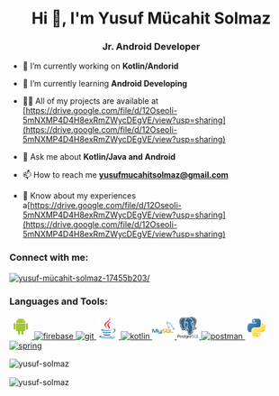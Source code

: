 <h1 align="center">Hi 👋, I'm Yusuf Mücahit Solmaz</h1>
<h3 align="center">Jr. Android Developer</h3>

- 🔭 I’m currently working on **Kotlin/Andorid**

- 🌱 I’m currently learning **Android Developing**

- 👨‍💻 All of my projects are available at [https://drive.google.com/file/d/12OseoIi-5mNXMP4D4H8exRmZWycDEgVE/view?usp=sharing](https://drive.google.com/file/d/12OseoIi-5mNXMP4D4H8exRmZWycDEgVE/view?usp=sharing)

- 💬 Ask me about **Kotlin/Java and Android**

- 📫 How to reach me **yusufmucahitsolmaz@gmail.com**

- 📄 Know about my experiences a[https://drive.google.com/file/d/12OseoIi-5mNXMP4D4H8exRmZWycDEgVE/view?usp=sharing](https://drive.google.com/file/d/12OseoIi-5mNXMP4D4H8exRmZWycDEgVE/view?usp=sharing)

<h3 align="left">Connect with me:</h3>
<p align="left">
<a href="https://linkedin.com/in/yusuf-mücahit-solmaz-17455b203/" target="blank"><img align="center" src="https://raw.githubusercontent.com/rahuldkjain/github-profile-readme-generator/master/src/images/icons/Social/linked-in-alt.svg" alt="yusuf-mücahit-solmaz-17455b203/" height="30" width="40" /></a>
</p>

<h3 align="left">Languages and Tools:</h3>
<p align="left"> <a href="https://developer.android.com" target="_blank" rel="noreferrer"> <img src="https://raw.githubusercontent.com/devicons/devicon/master/icons/android/android-original-wordmark.svg" alt="android" width="40" height="40"/> </a> <a href="https://firebase.google.com/" target="_blank" rel="noreferrer"> <img src="https://www.vectorlogo.zone/logos/firebase/firebase-icon.svg" alt="firebase" width="40" height="40"/> </a> <a href="https://git-scm.com/" target="_blank" rel="noreferrer"> <img src="https://www.vectorlogo.zone/logos/git-scm/git-scm-icon.svg" alt="git" width="40" height="40"/> </a> <a href="https://www.java.com" target="_blank" rel="noreferrer"> <img src="https://raw.githubusercontent.com/devicons/devicon/master/icons/java/java-original.svg" alt="java" width="40" height="40"/> </a> <a href="https://kotlinlang.org" target="_blank" rel="noreferrer"> <img src="https://www.vectorlogo.zone/logos/kotlinlang/kotlinlang-icon.svg" alt="kotlin" width="40" height="40"/> </a> <a href="https://www.mysql.com/" target="_blank" rel="noreferrer"> <img src="https://raw.githubusercontent.com/devicons/devicon/master/icons/mysql/mysql-original-wordmark.svg" alt="mysql" width="40" height="40"/> </a> <a href="https://www.postgresql.org" target="_blank" rel="noreferrer"> <img src="https://raw.githubusercontent.com/devicons/devicon/master/icons/postgresql/postgresql-original-wordmark.svg" alt="postgresql" width="40" height="40"/> </a> <a href="https://postman.com" target="_blank" rel="noreferrer"> <img src="https://www.vectorlogo.zone/logos/getpostman/getpostman-icon.svg" alt="postman" width="40" height="40"/> </a> <a href="https://www.python.org" target="_blank" rel="noreferrer"> <img src="https://raw.githubusercontent.com/devicons/devicon/master/icons/python/python-original.svg" alt="python" width="40" height="40"/> </a> <a href="https://spring.io/" target="_blank" rel="noreferrer"> <img src="https://www.vectorlogo.zone/logos/springio/springio-icon.svg" alt="spring" width="40" height="40"/> </a> </p>

<p><img align="center" src="https://github-readme-stats.vercel.app/api/top-langs?username=yusuf-solmaz&show_icons=true&locale=en&layout=compact" alt="yusuf-solmaz" /></p>

<p><img align="center" src="https://github-readme-streak-stats.herokuapp.com/?user=yusuf-solmaz&" alt="yusuf-solmaz" /></p>
